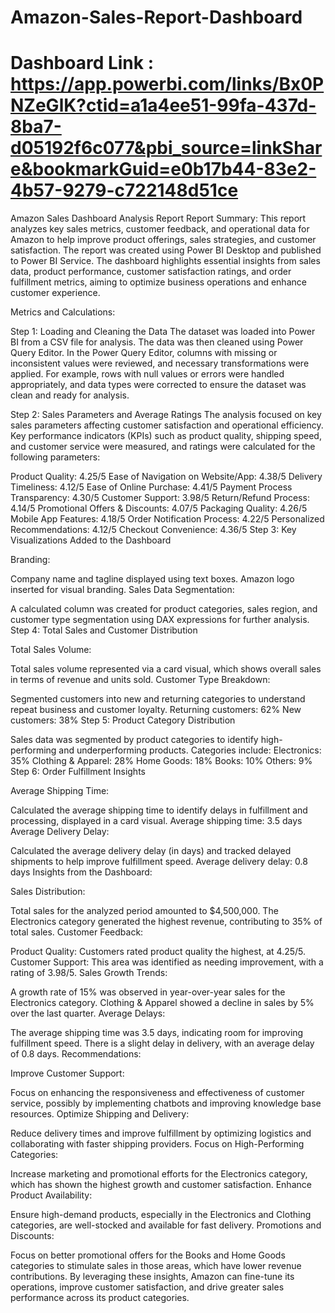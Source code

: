 # Amazon-Sales-Report-Dashboard
# Dashboard Link : https://app.powerbi.com/links/Bx0PNZeGlK?ctid=a1a4ee51-99fa-437d-8ba7-d05192f6c077&pbi_source=linkShare&bookmarkGuid=e0b17b44-83e2-4b57-9279-c722148d51ce


Amazon Sales Dashboard Analysis Report
Report Summary:
This report analyzes key sales metrics, customer feedback, and operational data for Amazon to help improve product offerings, sales strategies, and customer satisfaction. The report was created using Power BI Desktop and published to Power BI Service. The dashboard highlights essential insights from sales data, product performance, customer satisfaction ratings, and order fulfillment metrics, aiming to optimize business operations and enhance customer experience.

Metrics and Calculations:

Step 1: Loading and Cleaning the Data
The dataset was loaded into Power BI from a CSV file for analysis. The data was then cleaned using Power Query Editor. In the Power Query Editor, columns with missing or inconsistent values were reviewed, and necessary transformations were applied. For example, rows with null values or errors were handled appropriately, and data types were corrected to ensure the dataset was clean and ready for analysis.

Step 2: Sales Parameters and Average Ratings
The analysis focused on key sales parameters affecting customer satisfaction and operational efficiency. Key performance indicators (KPIs) such as product quality, shipping speed, and customer service were measured, and ratings were calculated for the following parameters:

Product Quality: 4.25/5
Ease of Navigation on Website/App: 4.38/5
Delivery Timeliness: 4.12/5
Ease of Online Purchase: 4.41/5
Payment Process Transparency: 4.30/5
Customer Support: 3.98/5
Return/Refund Process: 4.14/5
Promotional Offers & Discounts: 4.07/5
Packaging Quality: 4.26/5
Mobile App Features: 4.18/5
Order Notification Process: 4.22/5
Personalized Recommendations: 4.12/5
Checkout Convenience: 4.36/5
Step 3: Key Visualizations Added to the Dashboard

Branding:

Company name and tagline displayed using text boxes.
Amazon logo inserted for visual branding.
Sales Data Segmentation:

A calculated column was created for product categories, sales region, and customer type segmentation using DAX expressions for further analysis.
Step 4: Total Sales and Customer Distribution

Total Sales Volume:

Total sales volume represented via a card visual, which shows overall sales in terms of revenue and units sold.
Customer Type Breakdown:

Segmented customers into new and returning categories to understand repeat business and customer loyalty.
Returning customers: 62%
New customers: 38%
Step 5: Product Category Distribution

Sales data was segmented by product categories to identify high-performing and underperforming products. Categories include:
Electronics: 35%
Clothing & Apparel: 28%
Home Goods: 18%
Books: 10%
Others: 9%
Step 6: Order Fulfillment Insights

Average Shipping Time:

Calculated the average shipping time to identify delays in fulfillment and processing, displayed in a card visual.
Average shipping time: 3.5 days
Average Delivery Delay:

Calculated the average delivery delay (in days) and tracked delayed shipments to help improve fulfillment speed.
Average delivery delay: 0.8 days
Insights from the Dashboard:

Sales Distribution:

Total sales for the analyzed period amounted to $4,500,000.
The Electronics category generated the highest revenue, contributing to 35% of total sales.
Customer Feedback:

Product Quality: Customers rated product quality the highest, at 4.25/5.
Customer Support: This area was identified as needing improvement, with a rating of 3.98/5.
Sales Growth Trends:

A growth rate of 15% was observed in year-over-year sales for the Electronics category.
Clothing & Apparel showed a decline in sales by 5% over the last quarter.
Average Delays:

The average shipping time was 3.5 days, indicating room for improving fulfillment speed.
There is a slight delay in delivery, with an average delay of 0.8 days.
Recommendations:

Improve Customer Support:

Focus on enhancing the responsiveness and effectiveness of customer service, possibly by implementing chatbots and improving knowledge base resources.
Optimize Shipping and Delivery:

Reduce delivery times and improve fulfillment by optimizing logistics and collaborating with faster shipping providers.
Focus on High-Performing Categories:

Increase marketing and promotional efforts for the Electronics category, which has shown the highest growth and customer satisfaction.
Enhance Product Availability:

Ensure high-demand products, especially in the Electronics and Clothing categories, are well-stocked and available for fast delivery.
Promotions and Discounts:

Focus on better promotional offers for the Books and Home Goods categories to stimulate sales in those areas, which have lower revenue contributions.
By leveraging these insights, Amazon can fine-tune its operations, improve customer satisfaction, and drive greater sales performance across its product categories.
